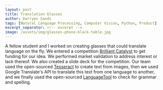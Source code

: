 ```yaml
---
layout: post
title: Translation Glasses
author: Darryen Sands
tags: [Natural Language Processing, Computer Vision, Python, Product]
excerpt_separator: <!-- excerpt -->
image: /assets/img/glasses-phone-black-table.jpg
---
```


A fellow student and I worked on creating glasses that could translate language on the fly. We entered a competition [Brilliant Catalyst](https://www.ontariotechbrilliant.ca/) to get funding for our idea. We performed market validation to address interest or lack thereof. We also created a slide deck for the competition. Our team used the open-sourced [Tesseract](https://github.com/tesseract-ocr/tesseract) to create text from images, then we used Google Translate's API to translate this text from one language to another, and we finally used the open-sourced [LanguageTool](https://github.com/languagetool-org/languagetool) to check for grammar and spelling.

<!-- excerpt -->
